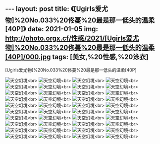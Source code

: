 ﻿---
layout: post
title: 《[Ugirls爱尤物]%20No.033%20佟蔓%20最是那一低头的温柔[40P]》
date: 2021-01-05
img: http://photo.orgx.cf/性感/2021/[Ugirls爱尤物]%20No.033%20佟蔓%20最是那一低头的温柔[40P]/000.jpg
tags: [美女,%20性感,%20泳衣]
---

[Ugirls爱尤物]%20No.033%20佟蔓%20最是那一低头的温柔[40P]



![天空幻境](http://photo.orgx.cf/性感/2021/[Ugirls爱尤物]%20No.033%20佟蔓%20最是那一低头的温柔[40P]/001.jpg%20''天空幻境'')<br>
![天空幻境](http://photo.orgx.cf/性感/2021/[Ugirls爱尤物]%20No.033%20佟蔓%20最是那一低头的温柔[40P]/002.jpg%20''天空幻境'')<br>
![天空幻境](http://photo.orgx.cf/性感/2021/[Ugirls爱尤物]%20No.033%20佟蔓%20最是那一低头的温柔[40P]/003.jpg%20''天空幻境'')<br>
![天空幻境](http://photo.orgx.cf/性感/2021/[Ugirls爱尤物]%20No.033%20佟蔓%20最是那一低头的温柔[40P]/004.jpg%20''天空幻境'')<br>
![天空幻境](http://photo.orgx.cf/性感/2021/[Ugirls爱尤物]%20No.033%20佟蔓%20最是那一低头的温柔[40P]/005.jpg%20''天空幻境'')<br>
![天空幻境](http://photo.orgx.cf/性感/2021/[Ugirls爱尤物]%20No.033%20佟蔓%20最是那一低头的温柔[40P]/006.jpg%20''天空幻境'')<br>
![天空幻境](http://photo.orgx.cf/性感/2021/[Ugirls爱尤物]%20No.033%20佟蔓%20最是那一低头的温柔[40P]/007.jpg%20''天空幻境'')<br>
![天空幻境](http://photo.orgx.cf/性感/2021/[Ugirls爱尤物]%20No.033%20佟蔓%20最是那一低头的温柔[40P]/008.jpg%20''天空幻境'')<br>
![天空幻境](http://photo.orgx.cf/性感/2021/[Ugirls爱尤物]%20No.033%20佟蔓%20最是那一低头的温柔[40P]/009.jpg%20''天空幻境'')<br>
![天空幻境](http://photo.orgx.cf/性感/2021/[Ugirls爱尤物]%20No.033%20佟蔓%20最是那一低头的温柔[40P]/010.jpg%20''天空幻境'')<br>
![天空幻境](http://photo.orgx.cf/性感/2021/[Ugirls爱尤物]%20No.033%20佟蔓%20最是那一低头的温柔[40P]/011.jpg%20''天空幻境'')<br>
![天空幻境](http://photo.orgx.cf/性感/2021/[Ugirls爱尤物]%20No.033%20佟蔓%20最是那一低头的温柔[40P]/012.jpg%20''天空幻境'')<br>
![天空幻境](http://photo.orgx.cf/性感/2021/[Ugirls爱尤物]%20No.033%20佟蔓%20最是那一低头的温柔[40P]/013.jpg%20''天空幻境'')<br>
![天空幻境](http://photo.orgx.cf/性感/2021/[Ugirls爱尤物]%20No.033%20佟蔓%20最是那一低头的温柔[40P]/014.jpg%20''天空幻境'')<br>
![天空幻境](http://photo.orgx.cf/性感/2021/[Ugirls爱尤物]%20No.033%20佟蔓%20最是那一低头的温柔[40P]/015.jpg%20''天空幻境'')<br>
![天空幻境](http://photo.orgx.cf/性感/2021/[Ugirls爱尤物]%20No.033%20佟蔓%20最是那一低头的温柔[40P]/016.jpg%20''天空幻境'')<br>
![天空幻境](http://photo.orgx.cf/性感/2021/[Ugirls爱尤物]%20No.033%20佟蔓%20最是那一低头的温柔[40P]/017.jpg%20''天空幻境'')<br>
![天空幻境](http://photo.orgx.cf/性感/2021/[Ugirls爱尤物]%20No.033%20佟蔓%20最是那一低头的温柔[40P]/018.jpg%20''天空幻境'')<br>
![天空幻境](http://photo.orgx.cf/性感/2021/[Ugirls爱尤物]%20No.033%20佟蔓%20最是那一低头的温柔[40P]/019.jpg%20''天空幻境'')<br>
![天空幻境](http://photo.orgx.cf/性感/2021/[Ugirls爱尤物]%20No.033%20佟蔓%20最是那一低头的温柔[40P]/020.jpg%20''天空幻境'')<br>
![天空幻境](http://photo.orgx.cf/性感/2021/[Ugirls爱尤物]%20No.033%20佟蔓%20最是那一低头的温柔[40P]/021.jpg%20''天空幻境'')<br>
![天空幻境](http://photo.orgx.cf/性感/2021/[Ugirls爱尤物]%20No.033%20佟蔓%20最是那一低头的温柔[40P]/022.jpg%20''天空幻境'')<br>
![天空幻境](http://photo.orgx.cf/性感/2021/[Ugirls爱尤物]%20No.033%20佟蔓%20最是那一低头的温柔[40P]/023.jpg%20''天空幻境'')<br>
![天空幻境](http://photo.orgx.cf/性感/2021/[Ugirls爱尤物]%20No.033%20佟蔓%20最是那一低头的温柔[40P]/024.jpg%20''天空幻境'')<br>
![天空幻境](http://photo.orgx.cf/性感/2021/[Ugirls爱尤物]%20No.033%20佟蔓%20最是那一低头的温柔[40P]/025.jpg%20''天空幻境'')<br>
![天空幻境](http://photo.orgx.cf/性感/2021/[Ugirls爱尤物]%20No.033%20佟蔓%20最是那一低头的温柔[40P]/026.jpg%20''天空幻境'')<br>
![天空幻境](http://photo.orgx.cf/性感/2021/[Ugirls爱尤物]%20No.033%20佟蔓%20最是那一低头的温柔[40P]/027.jpg%20''天空幻境'')<br>
![天空幻境](http://photo.orgx.cf/性感/2021/[Ugirls爱尤物]%20No.033%20佟蔓%20最是那一低头的温柔[40P]/028.jpg%20''天空幻境'')<br>
![天空幻境](http://photo.orgx.cf/性感/2021/[Ugirls爱尤物]%20No.033%20佟蔓%20最是那一低头的温柔[40P]/029.jpg%20''天空幻境'')<br>
![天空幻境](http://photo.orgx.cf/性感/2021/[Ugirls爱尤物]%20No.033%20佟蔓%20最是那一低头的温柔[40P]/030.jpg%20''天空幻境'')<br>
![天空幻境](http://photo.orgx.cf/性感/2021/[Ugirls爱尤物]%20No.033%20佟蔓%20最是那一低头的温柔[40P]/031.jpg%20''天空幻境'')<br>
![天空幻境](http://photo.orgx.cf/性感/2021/[Ugirls爱尤物]%20No.033%20佟蔓%20最是那一低头的温柔[40P]/032.jpg%20''天空幻境'')<br>
![天空幻境](http://photo.orgx.cf/性感/2021/[Ugirls爱尤物]%20No.033%20佟蔓%20最是那一低头的温柔[40P]/033.jpg%20''天空幻境'')<br>
![天空幻境](http://photo.orgx.cf/性感/2021/[Ugirls爱尤物]%20No.033%20佟蔓%20最是那一低头的温柔[40P]/034.jpg%20''天空幻境'')<br>
![天空幻境](http://photo.orgx.cf/性感/2021/[Ugirls爱尤物]%20No.033%20佟蔓%20最是那一低头的温柔[40P]/035.jpg%20''天空幻境'')<br>
![天空幻境](http://photo.orgx.cf/性感/2021/[Ugirls爱尤物]%20No.033%20佟蔓%20最是那一低头的温柔[40P]/036.jpg%20''天空幻境'')<br>
![天空幻境](http://photo.orgx.cf/性感/2021/[Ugirls爱尤物]%20No.033%20佟蔓%20最是那一低头的温柔[40P]/037.jpg%20''天空幻境'')<br>
![天空幻境](http://photo.orgx.cf/性感/2021/[Ugirls爱尤物]%20No.033%20佟蔓%20最是那一低头的温柔[40P]/038.jpg%20''天空幻境'')<br>
![天空幻境](http://photo.orgx.cf/性感/2021/[Ugirls爱尤物]%20No.033%20佟蔓%20最是那一低头的温柔[40P]/039.jpg%20''天空幻境'')<br>
![天空幻境](http://photo.orgx.cf/性感/2021/[Ugirls爱尤物]%20No.033%20佟蔓%20最是那一低头的温柔[40P]/040.jpg%20''天空幻境'')<br>